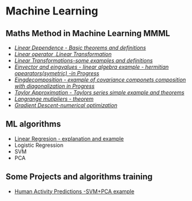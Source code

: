 # Machine Learning 
 

## Maths Method in Machine Learning  MMML

* *[Linear Dependence - Basic theorems and definitions](https://nbviewer.jupyter.org/github/Daodavid93/Machine-Learning/blob/master/math/THEOREMS%20LINEAR%20DEPENDECY.ipynb)* 
* *[Linear operator ,Linear Transformation](https://nbviewer.jupyter.org/github/Daodavid93/Machine-Learning/blob/master/math/Linear%20operator%20and%20linear%20tranformations.ipynb)*
* *[Linear Transformations-some examples and definitions](https://nbviewer.jupyter.org/github/Daodavid93/Machine-Learning/blob/master/math/Linear%20Transformation.ipynb)*
 * *[Einvector and eingvalues - linear algebra example - hermitian opearators(symetric) -in Progress ](https://nbviewer.jupyter.org/github/Daodavid93/Machine-Learning/blob/master/math/Eigenvalues%20and%20Eigenvectors.ipynb)*
 * *[Eingdecomposition - example of covariance componets composition with diagonalization in Progress](https://nbviewer.jupyter.org/github/Daodavid93/Machine-Learning/blob/master/math/Eigendecomposition%20of%20a%20covariance%20matrix.ipynb)* 
 * *[Taylor Approximation - Taylors series simple example and theorems](https://nbviewer.jupyter.org/github/Daodavid93/Machine-Learning/blob/master/math/Tailor%20approximation.ipynb)*
 * *[Langrange mutipliers - theorem](https://nbviewer.jupyter.org/github/Daodavid93/Machine-Learning/blob/master/math/Langrange%20mutipliers.ipynb)* 
 * *[Gradient Descent-numerical optimization](https://nbviewer.jupyter.org/github/Daodavid93/Machine-Learning/blob/master/math/gradient%20descent.ipynb)*
 
 

## ML algorithms
 * [Linear Regresion - explanation and example](https://nbviewer.jupyter.org/github/Daodavid93/Machine-Learning/blob/master/Regresion%20Model/LinearRegression.ipynb)
 * Logistic Regression
 * SVM
 * PCA
 
 

 ## Some Projects and algorithms training
 * [Human Activity Predictions -SVM+PCA example](https://nbviewer.jupyter.org/github/Daodavid93/Machine-Learning/blob/master/projects/Human-Activity-Project.ipynb)
 

       
        
